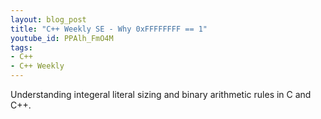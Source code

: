 ```yaml
---
layout: blog_post
title: "C++ Weekly SE - Why 0xFFFFFFFF == 1"
youtube_id: PPAlh_FmO4M
tags:
- C++
- C++ Weekly
---
```


Understanding integeral literal sizing and binary arithmetic rules in C and C++.

